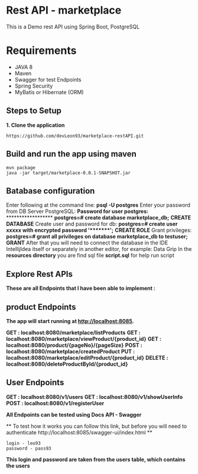 # Rest API - marketplace

This is a Demo rest API using Spring Boot, PostgreSQL


# Requirements

* JAVA 8
* Maven
* Swagger for test Endpoints
* Spring Security
* MyBatis or Hibernate (ORM)


## Steps to Setup

**1. Clone the application**
```
https://github.com/devLeon93/marketplace-restAPI.git
```

## **Build and run the app using maven**
```
mvn package
java -jar target/marketplace-0.0.1-SNAPSHOT.jar
```

## Вatabase configuration
Enter following at the command line:
**psql -U postgres**
Enter your password from DB Server PostgreSQL:
**Password for user postgres:** ******************
**postgres=#  create database marketplace_db;**
**CREATE DATABASE**
Create user and password for db:
**postgres=# create user xxxxx  with encrypted password '*******';**
**CREATE ROLE**
Grant privileges:
**postgres=# grant all privileges on database marketplace_db to testuser;**
**GRANT**
After that you will need to connect the database in the IDE IntellijIdea itself or separately in another editor, for example: Data Grip
In the **resources directory** you are find sql file  **script.sql** for help run script


##   Explore Rest APIs

**These are all Endpoints that I have been able to implement :**

## product Endpoints

**The app will start running at [http://localhost:8085](http://localhost:8085/).**

**GET :    localhost:8080/marketplace/listProducts**
**GET :    localhost:8080/marketplace/viewProduct/{product_id}**
**GET : localhost:8080/product/{pageNo}/{pageSize}**
**POST : localhost:8080/marketplace/createdProduct**
**PUT :   localhost:8080/marketplace/editProduct/{product_id}**
**DELETE : localhost:8080/deleteProductById/{product_id}**

## User Endpoints

**GET :  localhost:8080/v1/users**
**GET :  localhost:8080/v1/showUserInfo**
**POST :  localhost:8080/v1/registerUser**

**All Endpoints can be tested using Docs API - Swagger**

** To test how it works you can follow this link, but before you will need to authenticate
http://localhost:8085/swagger-ui/index.html 
**

```
login - leo93
password - pass93
```

**This login and password are taken from the users table, which contains the users**
